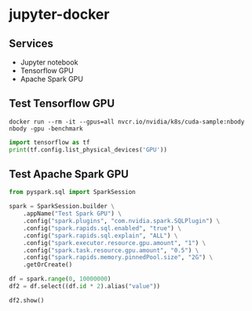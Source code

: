 # jupyter-docker

## Services

* Jupyter notebook
* Tensorflow GPU
* Apache Spark GPU

## Test Tensorflow GPU


```shell
docker run --rm -it --gpus=all nvcr.io/nvidia/k8s/cuda-sample:nbody nbody -gpu -benchmark
```

```python
import tensorflow as tf
print(tf.config.list_physical_devices('GPU'))
```

## Test Apache Spark GPU

```python
from pyspark.sql import SparkSession

spark = SparkSession.builder \
    .appName("Test Spark GPU") \
    .config("spark.plugins", "com.nvidia.spark.SQLPlugin") \
    .config("spark.rapids.sql.enabled", "true") \
    .config("spark.rapids.sql.explain", "ALL") \
    .config("spark.executor.resource.gpu.amount", "1") \
    .config("spark.task.resource.gpu.amount", "0.5") \
    .config("spark.rapids.memory.pinnedPool.size", "2G") \
    .getOrCreate()

df = spark.range(0, 10000000)
df2 = df.select((df.id * 2).alias("value"))

df2.show()
```